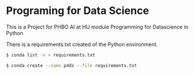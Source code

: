 # Programing for Data Science

This is a Project for PHBO AI at HU module Programming for Datascience in Python

There is a requirements.txt created of the Python environment. 

```bash
$ conda list -e > requirements.txt
```

```bash
$ conda create --name p4ds --file requirements.txt
```